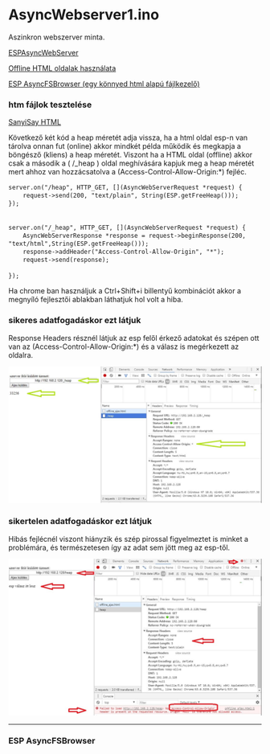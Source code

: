 # AsyncWebserver1.ino
Aszinkron webszerver minta.

[ESPAsyncWebServer](https://github.com/me-no-dev/ESPAsyncWebServer)

[Offline HTML oldalak használata](https://github.com/SanyiSay/ESP8266/tree/master/AsyncWebserver#htm-f%C3%A1jlok-tesztel%C3%A9se)

[ESP AsyncFSBrowser (egy könnyed html alapú fájlkezelő) ](https://github.com/SanyiSay/ESP8266/blob/master/AsyncWebserver/README.md#esp-asyncfsbrowser)





### htm fájlok tesztelése 

[SanyiSay HTML](https://github.com/SanyiSay/ESP8266/tree/master/HTML)

Következő két kód a heap méretét adja vissza, ha a html oldal esp-n van tárolva onnan fut (online) akkor mindkét példa működik és megkapja a böngésző (kliens) a heap méretét. Viszont ha a HTML oldal (offline) akkor csak a második a ( /_heap ) oldal meghívására kapjuk meg a heap méretét mert ahhoz van hozzácsatolva a (Access-Control-Allow-Origin:*) fejléc.

    server.on("/heap", HTTP_GET, [](AsyncWebServerRequest *request) {
		request->send(200, "text/plain", String(ESP.getFreeHeap()));
	});


    server.on("/_heap", HTTP_GET, [](AsyncWebServerRequest *request) {
		AsyncWebServerResponse *response = request->beginResponse(200, "text/html",String(ESP.getFreeHeap()));
		response->addHeader("Access-Control-Allow-Origin", "*");
		request->send(response);

	});


Ha chrome ban használjuk a Ctrl+Shift+i  billentyű kombinációt akkor a megnyíló fejlesztői ablakban láthatjuk hol volt a hiba.

### sikeres adatfogadáskor ezt látjuk

Response Headers résznél látjuk az esp felől érkező adatokat és szépen ott van az (Access-Control-Allow-Origin:*) és a válasz is megérkezett az oldalra. 

![Sikeres adatfogadás](https://github.com/SanyiSay/ESP8266/blob/master/DOC/origin_ok.JPG?raw=true)

### sikertelen adatfogadáskor ezt látjuk

Hibás fejlécnél viszont hiányzik és szép pirossal figyelmeztet is minket a problémára, és természetesen így az adat sem jött meg az esp-től.

![Sikeres adatfogadás](https://github.com/SanyiSay/ESP8266/blob/master/DOC/origin_hiba.JPG?raw=true)

----------

### ESP AsyncFSBrowser


